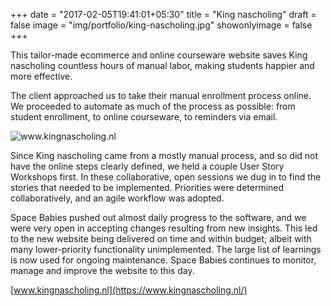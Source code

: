 +++
date = "2017-02-05T19:41:01+05:30"
title = "King nascholing"
draft = false
image = "img/portfolio/king-nascholing.jpg"
showonlyimage = false
+++

This tailor-made ecommerce and online courseware website saves King nascholing countless hours of manual labor, making students happier and more effective.
<!--more-->

The client approached us to take their manual enrollment process online. We proceeded to automate as much of the process as possible: from student enrollment, to online courseware, to reminders via email.

<img src="/img/portfolio/king-screenshot.jpg" class="img-responsive" alt="www.kingnascholing.nl">

Since King nascholing came from a mostly manual process, and so did not have the online steps clearly defined, we held a couple User Story Workshops first. In these collaborative, open sessions we dug in to find the stories that needed to be implemented. Priorities were determined collaboratively, and an agile workflow was adopted.

Space Babies pushed out almost daily progress to the software, and we were very open in accepting changes resulting from new insights. This led to the new website being delivered on time and within budget; albeit with many lower-priority functionality unimplemented. The large list of learnings is now used for ongoing maintenance. Space Babies continues to monitor, manage and improve the website to this day.

[www.kingnascholing.nl](https://www.kingnascholing.nl/)
